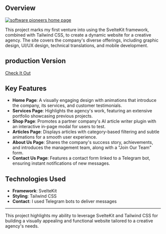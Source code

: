 ## Overview

[![software pioneers home page](./static/home.png)](https://software-pioneers-y7p3-ypox76hr1-salah-2d098c8c.vercel.app/)

This project marks my first venture into using the SvelteKit framework, combined with Tailwind CSS, to create a dynamic website for a creative agency. The site covers the company's diverse offerings, including graphic design, UI/UX design, technical translations, and mobile development.

## production Version
[Check It Out](https://software-pioneers-y7p3-ypox76hr1-salah-2d098c8c.vercel.app/)

## Key Features

- **Home Page**: A visually engaging design with animations that introduce the company, its services, and customer testimonials.
- **Services Page**: Highlights the agency's work, featuring an extensive portfolio showcasing previous projects.
- **Shop Page**: Promotes a partner company's AI article writer plugin with an interactive in-page modal for users to test.
- **Articles Page**: Displays articles with category-based filtering and subtle animations for a smooth user experience.
- **About Us Page**: Shares the company's success story, achievements, and introduces the management team, along with a "Join Our Team" form.
- **Contact Us Page**: Features a contact form linked to a Telegram bot, ensuring instant notifications of new messages.

## Technologies Used

- **Framework**: SvelteKit
- **Styling**: Tailwind CSS
- **Contact**: I used Telegram bots to deliver messages

---

This project highlights my ability to leverage SvelteKit and Tailwind CSS for building a visually appealing and functional website tailored to a creative agency's needs.
